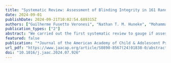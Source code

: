 ```yaml
---
title: "Systematic Review: Assessment of Blinding Integrity in 161 Randomized Controlled Trials of Attention-Deficit/Hyperactivity Disorder Medications"
date: 2024-09-01
publishDate: 2024-09-21T10:02:54.689315Z
authors: ["Guilherme Fusetto Veronesi", "Nathan T. M. Huneke", "Mohammad Shah", "Samuele Cortese"]
publication_types: ["2"]
abstract: "We carried out the first systematic review to gauge if assessment of blinding was conducted in RCTs investigating medications for ADHD. Put of 161 RCTs form the dataset MED-ADHD (https://med-adhd.org/), we found only one RCT that reported blinding integrity, indicating that assessments of blinding integrity are very rarely conducted in the field. While our findings are not meant to invalidate the evidence on the benefits of ADHD medications, they suggest an opportunity to improve reporting of clinical trials in ADHD."
featured: false
publication: "*Journal of the American Academy of Child & Adolescent Psychiatry*"
url_pdf: "https://www.jaacap.org/article/S0890-8567(24)01838-0/abstract"
doi: "10.1016/j.jaac.2024.07.926"
---
```


